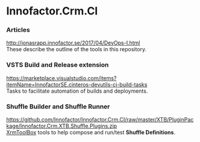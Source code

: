 # Innofactor.Crm.CI

### Articles
http://jonasrapp.innofactor.se/2017/04/DevOps-I.html <br/>
These describe the outline of the tools in this repository.

### VSTS Build and Release extension
https://marketplace.visualstudio.com/items?itemName=InnofactorSE.cinteros-devutils-ci-build-tasks <br/>
Tasks to facilitate automation of builds and deployments.

### Shuffle Builder and Shuffle Runner
https://github.com/Innofactor/Innofactor.Crm.CI/raw/master/XTB/PluginPackage/Innofactor.Crm.XTB.Shuffle.Plugins.zip <br/>
[XrmToolBox](http://www.xrmtoolbox.com) tools to help compose and run/test **Shuffle Definitions**.
